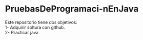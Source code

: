 # PruebasDeProgramaci-nEnJava
Este repositorio tiene dos objetivos:<br>
  1- Adquirir soltura con github.<br>
  2- Practicar java 
